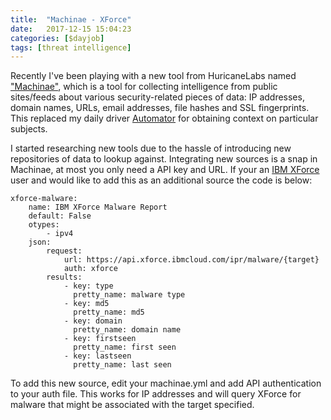 ```yaml
---
title:  "Machinae - XForce"
date:   2017-12-15 15:04:23
categories: [$dayjob]
tags: [threat intelligence]
---
```

Recently I've been playing with a new tool from HuricaneLabs named ["Machinae"](https://github.com/HurricaneLabs/machinae), which is a tool for collecting intelligence from public sites/feeds about various security-related pieces of data: IP addresses, domain names, URLs, email addresses, file hashes and SSL fingerprints. This replaced my daily driver [Automator](http://www.tekdefense.com/automater/) for obtaining context on particular subjects.

I started researching new tools due to the hassle of introducing new repositories of data to lookup against.  Integrating new sources is a snap in Machinae, at most you only need a API key and URL.  If your an [IBM XForce](https://exchange.xforce.ibmcloud.com) user and would like to add this as an additional source the code is below:

```
xforce-malware:
    name: IBM XForce Malware Report
    default: False
    otypes:
        - ipv4
    json:
        request:
            url: https://api.xforce.ibmcloud.com/ipr/malware/{target}
            auth: xforce
        results:
            - key: type
              pretty_name: malware type
            - key: md5
              pretty_name: md5
            - key: domain
              pretty_name: domain name
            - key: firstseen
              pretty_name: first seen
            - key: lastseen
              pretty_name: last seen
```
To add this new source, edit your machinae.yml and add API authentication to your auth file.  This works for IP addresses and will query XForce for malware that might be associated with the target specified.
